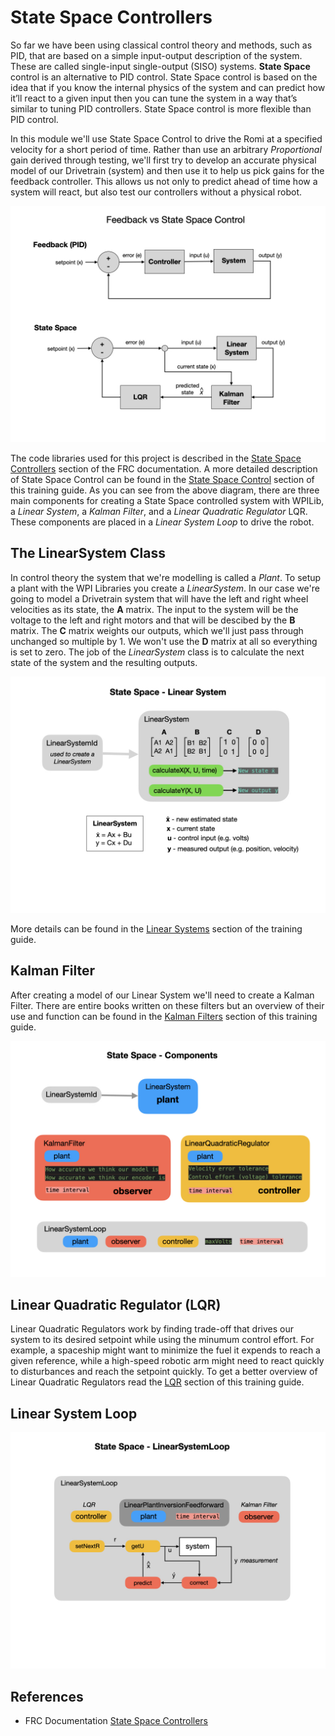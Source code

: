 # State Space Controllers
So far we have been using classical control theory and methods, such as PID, that are based on a simple input-output description of the system. These are called single-input single-output (SISO) systems.  **State Space** control is an alternative to PID control.  State Space control is based on the idea that if you know the internal physics of the system and can predict how it’ll react to a given input then you can tune the system in a way that’s similar to tuning PID controllers.  State Space control is more flexible than PID control. 

In this module we'll use State Space Control to drive the Romi at a specified velocity for a short period of time.  Rather than use an arbitrary *Proportional* gain derived through testing, we'll first try to develop an accurate physical model of our Drivetrain (system) and then use it to help us pick gains for the feedback controller.  This allows us not only to predict ahead of time how a system will react, but also test our controllers without a physical robot.

![Feedback vs State Space](../../images/Romi/Romi.056.jpeg)

The code libraries used for this project is described in the [State Space Controllers](https://docs.wpilib.org/en/stable/docs/software/advanced-controls/state-space/state-space-intro.html) section of the FRC documentation. A more detailed description of State Space Control can be found in the [State Space Control](../Concepts/Control/stateSpaceControl) section of this training guide.  As you can see from the above diagram, there are three main components for creating a State Space controlled system with WPILib, a *Linear System*, a *Kalman Filter*, and a *Linear Quadratic Regulator* LQR.  These components are placed in a *Linear System Loop* to drive the robot.

## The LinearSystem Class
In control theory the system that we're modelling is called a *Plant*.  To setup a plant with the WPI Libraries you create a *LinearSystem*.  In our case we're going to model a Drivetrain system that will have the left and right wheel velocities as its state, the **A** matrix.  The input to the system will be the voltage to the left and right motors and that will be descibed by the **B** matrix.  The **C** matrix weights our outputs, which we'll just pass through unchanged so multiple by 1.  We won't use the **D** matrix at all so everything is set to zero.  The job of the *LinearSystem* class is to calculate the next state of the system and the resulting outputs.

![Linear System](../../images/Romi/Romi.057.jpeg)

More details can be found in the [Linear Systems](../Concepts/Dynamics/linearSystems) section of the training guide.

## Kalman Filter
After creating a model of our Linear System we'll need to create a Kalman Filter.  There are entire books written on these filters but an overview of their use and function can be found in the [Kalman Filters](../Concepts/OptimalEstimation/kalmanFilters) section of this training guide.

![State Space Components](../../images/Romi/Romi.058.jpeg)

## Linear Quadratic Regulator (LQR)
Linear Quadratic Regulators work by finding trade-off that drives our system to its desired setpoint while using the minumum control effort. For example, a spaceship might want to minimize the fuel it expends to reach a given reference, while a high-speed robotic arm might need to react quickly to disturbances and reach the setpoint quickly.  To get a better overview of Linear Quadratic Regulators read the [LQR](../Concepts/Control/LQR) section of this training guide.

## Linear System Loop

![Linear System Loop](../../images/Romi/Romi.059.jpeg)

## References
- FRC Documentation [State Space Controllers](https://docs.wpilib.org/en/stable/docs/software/advanced-controls/state-space/state-space-intro.html)

<!-- <h3><span style="float:left">
<a href="romiLineFollow">Previous</a></span>
<span style="float:right">
<a href="romiServos">Next</a></span></h3> -->